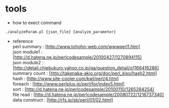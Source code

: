 tools
=====
* how to exect command   
```
./analyzeParam.pl {json_file} {analyze_parameter}
```
* reference   
perl summary : [http://www.tohoho-web.com/wwwperl1.htm]   
json module1 : [http://d.hatena.ne.jp/perlcodesample/20100427/1270894115]   
json module2 : [http://detail.chiebukuro.yahoo.co.jp/qa/question_detail/q1166416286]   
summary count : [http://takenaka-akio.org/doc/perl_kiso/hash2.html]   
hash : [http://www.site-cooler.com/kwl/perl/4.htm]   
foreach : [http://www.perlplus.jp/perl/for/index5.html]   
sort : [http://d.hatena.ne.jp/perlcodesample/20100110/1265284254]   
file read : [http://d.hatena.ne.jp/perlcodesample/20080722/1216737340]   
data construct : [http://rfs.jp/sb/perl/01/02.html]   

